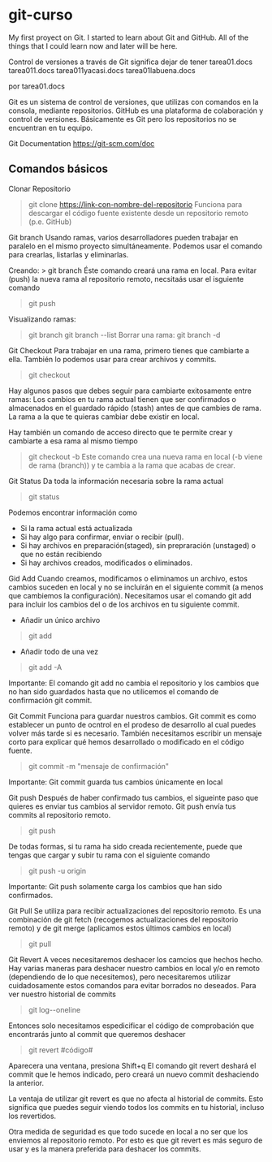 # git-curso
My first proyect on Git. I started to learn about Git and GitHub. All of the things that I could learn now and later will be here.

Control de versiones a través de Git significa dejar de tener
tarea01.docs
tarea011.docs
tarea011yacasi.docs
tarea01labuena.docs

por tarea01.docs

Git es un sistema de control de versiones, que utilizas con comandos en la consola, mediante repositorios. GitHub es una plataforma de colaboración y control de versiones. Básicamente es Git pero los repositorios no se encuentran en tu equipo. 

Git Documentation
https://git-scm.com/doc

Comandos básicos
---------------------------------------------------------------------------------------------------
Clonar Repositorio
> git clone <https://link-con-nombre-del-repositorio>
Funciona para descargar el código fuente existente desde un repositorio remoto (p.e. GitHub)


Git branch
Usando ramas, varios desarrolladores pueden trabajar en paralelo en el mismo proyecto simultáneamente. Podemos usar el comando para crearlas, listarlas y eliminarlas.

Creando: > git branch <nombre-de-la-rama>
Éste comando creará una rama en local. Para evitar (push) la nueva rama al repositorio remoto, necsitaás usar el isguiente comando
 > git push <nombre-remoto> <nombre-rama>
  
Visualizando ramas:
  > git branch
  > git branch --list
Borrar una rama:
  > git branch -d <nombre-de-la-rama>
  
  
Git Checkout
Para trabajar en una rama, primero tienes que cambiarte a ella. También lo podemos usar para crear archivos y commits.
  > git checkout <nomre-de-la-rama>

Hay algunos pasos que debes seguir para cambiarte exitosamente entre ramas:
Los cambios en tu rama actual tienen que ser confirmados o almacenados en el guardado rápido (stash) antes de que cambies de rama.
La rama a la que te quieras cambiar debe existir en local.
  
Hay también un comando de acceso directo que te permite crear y cambiarte a esa rama al mismo tiempo
  > git checkout -b <nombre-de-tu-rama>
Este comando crea una nueva rama en local (-b viene de rama (branch)) y te cambia a la rama que acabas de crear.
  

Git Status
 Da toda la información necesaria sobre la rama actual
 > git status

 Podemos encontrar información como
  - Si la rama actual está actualizada
  - Si hay algo para confirmar, enviar o recibir (pull).
  - Si hay archivos en preparación(staged), sin prepraración (unstaged) o que no están recibiendo
  - Si hay archivos creados, modificados o eliminados.


Gid Add
  Cuando creamos, modificamos o eliminamos un archivo, estos cambios suceden en local y no se incluirán en el siguiente commit (a menos que cambiemos la configuración).
Necesitamos usar el comando git add para incluir los cambios del o de los archivos en tu siguiente commit.

  - Añadir un único archivo
  > git add <archivo>
  
  - Añadir todo de una vez
  > git add -A

Importante: El comando git add no cambia el repositorio y los cambios que no han sido guardados hasta que no utilicemos el comando de confirmación git commit.
  

Git Commit
  Funciona para guardar nuestros cambios. Git commit  es como establecer un punto de ocntrol en el prodeso de desarrollo al cual puedes volver más tarde si es necesario.
  También necesitamos escribir un mensaje corto para explicar qué hemos desarrollado o modificado en el código fuente.
  > git commit -m "mensaje de confirmación"
  
Importante: Git commit guarda tus cambios únicamente en local
  

Git push
  Después de haber confirmado tus cambios, el sigueinte paso que quieres es enviar tus cambios al servidor remoto. Git push envía tus commits al repositorio remoto.
  > git push <nombre-remoto> <nombre-de-tu-rama>

De todas formas, si tu rama ha sido creada recientemente, puede que tengas que cargar y subir tu rama con el siguiente comando
  > git push -u origin <nombre-de-tu-rama>
  
Importante: Git push solamente carga los cambios que han sido confirmados.
  

Git Pull
  Se utiliza para recibir actualizaciones del repositorio remoto.
  Es una combinación de git fetch (recogemos actualizaciones del repositorio remoto) y de git merge (aplicamos estos últimos cambios en local)
  > git pull <nombre-remoto>

  
Git Revert
  A veces necesitaremos deshacer los camcios que hechos hecho. Hay varias maneras para deshacer nuestro cambios en local y/o en remoto (dependiendo de lo que necesitemos), pero necesitaremos utilizar cuidadosamente estos comandos para evitar borrados no deseados.
  Para ver nuestro historial de commits
  > git log--oneline
  
  Entonces solo necesitamos espedicificar el código de comprobación que encontrarás junto al commit que queremos deshacer
  > git revert #código#
  
  Aparecera una ventana, presiona Shift+q
  El comando git revert deshará el commit que le hemos indicado, pero creará un nuevo commit deshaciendo la anterior.
  
  La ventaja de utilizar git revert es que no afecta al historial de commits. Esto significa que puedes seguir viendo todos los commits en tu historial, incluso los revertidos.

Otra medida de seguridad es que todo sucede en local a no ser que los enviemos al repositorio remoto. Por esto es que git revert es más seguro de usar y es la manera preferida para deshacer los commits.
  
  
  
  
